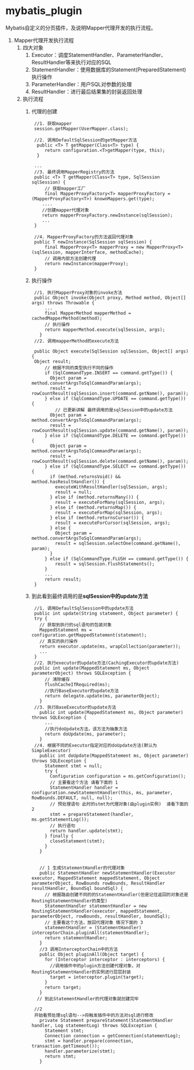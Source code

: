# mybatis_plugin
  Mybatis自定义的分页插件，及说明Mapper代理开发的执行流程。

1. Mapper代理开发执行流程
	1. 四大对象
		1. Executor：调度StatementHandler、ParameterHandler、ResultHandler等来执行对应的SQL
		2. StatementHandler：使用数据库的Statement(PreparedStatement)执行操作
		3. ParameterHandler：用户SQL对参数的处理
		4. ResultHandler：进行最后结果集的封装返回处理
	5. 执行流程
		1. 代理的创建
			
				//1. 获取mapper
				session.getMapper(UserMapper.class);
	
				//2. 调用DefaultSqlSession的getMapper方法
				 public <T> T getMapper(Class<T> type) {
				    return configuration.<T>getMapper(type, this);
				 }
				
				...
				//3. 最终调用MapperRegistry的方法
				public <T> T getMapper(Class<T> type, SqlSession sqlSession) {
					// 获取mapper工厂
				    final MapperProxyFactory<T> mapperProxyFactory = (MapperProxyFactory<T>) knownMappers.get(type);
				   ....
				   //创建mapper代理对象
				   return mapperProxyFactory.newInstance(sqlSession);
				   ...
				}
	
				//4. MapperProxyFactory的方法返回代理对象
				public T newInstance(SqlSession sqlSession) {
				    final MapperProxy<T> mapperProxy = new MapperProxy<T>(sqlSession, mapperInterface, methodCache);
				    // 调用内部方法创建代理
				    return newInstance(mapperProxy);
				}
		2. 执行操作

				//1. 执行MapperProxy对象的invoke方法
				public Object invoke(Object proxy, Method method, Object[] args) throws Throwable {
				    ... 
				    final MapperMethod mapperMethod = cachedMapperMethod(method);
				    // 执行操作
					return mapperMethod.execute(sqlSession, args);
				  }
				//2. 调用mapperMethod的execute方法

				public Object execute(SqlSession sqlSession, Object[] args) {
			    Object result;
					// 根据不同的类型执行不同的操作
				    if (SqlCommandType.INSERT == command.getType()) {
				      Object param = method.convertArgsToSqlCommandParam(args);
				      result = rowCountResult(sqlSession.insert(command.getName(), param));
				    } else if (SqlCommandType.UPDATE == command.getType()) {
						// 已更新讲解 最终调用的是sqlSession中的update方法
				      Object param = method.convertArgsToSqlCommandParam(args);
				      result = rowCountResult(sqlSession.update(command.getName(), param));
				    } else if (SqlCommandType.DELETE == command.getType()) {
				      Object param = method.convertArgsToSqlCommandParam(args);
				      result = rowCountResult(sqlSession.delete(command.getName(), param));
				    } else if (SqlCommandType.SELECT == command.getType()) {
				      if (method.returnsVoid() && method.hasResultHandler()) {
				        executeWithResultHandler(sqlSession, args);
				        result = null;
				      } else if (method.returnsMany()) {
				        result = executeForMany(sqlSession, args);
				      } else if (method.returnsMap()) {
				        result = executeForMap(sqlSession, args);
				      } else if (method.returnsCursor()) {
				        result = executeForCursor(sqlSession, args);
				      } else {
				        Object param = method.convertArgsToSqlCommandParam(args);
				        result = sqlSession.selectOne(command.getName(), param);
				      }
				    } else if (SqlCommandType.FLUSH == command.getType()) {
				        result = sqlSession.flushStatements();
				    } 
					...
				    return result;
			    }
		3. 到此看到最终调用的是**sqlSession中的update方法**
		
				//1. 调用DefaultSqlSession中的update方法
				public int update(String statement, Object parameter) {
			    try {
				  // 获取到执行的sql语句的包装对象
			      MappedStatement ms = configuration.getMappedStatement(statement);
				  // 真实的执行操作
			      return executor.update(ms, wrapCollection(parameter));
			      ...
			    }
				//2. 执行executor的update方法(CachingExecutor的update方法)
				public int update(MappedStatement ms, Object parameterObject) throws SQLException {
					// 清除缓存
				    flushCacheIfRequired(ms);
					//执行BaseExecutor的update方法
				    return delegate.update(ms, parameterObject);
				  }
				//3. 执行BaseExecutor的update方法
				  public int update(MappedStatement ms, Object parameter) throws SQLException {
				    ...
					//执行doUpdate方法，该方法为抽象方法
				    return doUpdate(ms, parameter);
				  }
                //4. 根据不同的Executor指定对应的doUpdate方法(默认为SimpleExecutor)
				  public int doUpdate(MappedStatement ms, Object parameter) throws SQLException {
				    Statement stmt = null;
				    try {
				      Configuration configuration = ms.getConfiguration();
					  // 主要看这个方法 请看下面的 1
				      StatementHandler handler = configuration.newStatementHandler(this, ms, parameter, RowBounds.DEFAULT, null, null);
					  // 预处理语句 此时的stmt为代理对象(由plugin实例)  请看下面的 2
				      stmt = prepareStatement(handler, ms.getStatementLog());
					  // 执行语句
				      return handler.update(stmt);
				    } finally {
				      closeStatement(stmt);
				    }
				  }

				
				  // 1 生成StatementHandler的代理对象
				  public StatementHandler newStatementHandler(Executor executor, MappedStatement mappedStatement, Object parameterObject, RowBounds rowBounds, ResultHandler resultHandler, BoundSql boundSql) {
             		// 根据路由创建不同的的StatementHandler(但是记住返回的对象还是RoutingStatementHandler的类型)
				    StatementHandler statementHandler = new RoutingStatementHandler(executor, mappedStatement, parameterObject, rowBounds, resultHandler, boundSql);
					// 主要看这个方法，放回代理对象 情况下面的 3
				    statementHandler = (StatementHandler) interceptorChain.pluginAll(statementHandler);
				    return statementHandler;
				  }
				  //3 调用InterceptorChain中的方法
				  public Object pluginAll(Object target) {
				    for (Interceptor interceptor : interceptors) {
					  //调用插件中的plugin方法创建代理对象，对RoutingStatementHandler的实例进行层层封装
				      target = interceptor.plugin(target);
				    }
				    return target;
				  }
				 // 到此StatementHandler的代理对象就创建完毕
				
				//2
			    开始看预处理sql语句-->将触发插件中的方法对sql进行修改
				  private Statement prepareStatement(StatementHandler handler, Log statementLog) throws SQLException {
				    Statement stmt;
				    Connection connection = getConnection(statementLog);
				    stmt = handler.prepare(connection, transaction.getTimeout());
				    handler.parameterize(stmt);
				    return stmt;
				  }